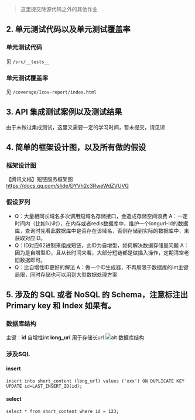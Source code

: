 > 这里提交除源代码之外的其他作业

## 2. 单元测试代码以及单元测试覆盖率
### 单元测试代码
  见 `/src/__tests__`
### 单元测试覆盖率
  见 `/coverage/Icov-report/index.html`

## 3. API 集成测试案例以及测试结果
  由于未做过集成测试，这里又需要一定的学习时间，暂未提交，请见谅

## 4. 简单的框架设计图，以及所有做的假设

### 框架设计图
  【腾讯文档】短链服务框架图
https://docs.qq.com/slide/DYVh2c3RweWdZVUVG

### 假设罗列
  - Q：大量相同长域名多次调用短域名存储接口，会造成存储空间浪费
    A：一定时间内（比如1小时），在内存或者redis数据库中，维护一个longurl-id的数据库，查询时先看此数据库中是否存在该域名，否则存储到实际的数据库中，来获取对应ID。
  - Q：ID对应62进制来组成短链，此ID为自增型，如何解决数据存储量问题
    A：因为是自增型ID，且从长时间来看，大部分短链都是做插入操作，定期清空老旧数据即可。
  - Q：比自增性ID更好的解法
    A：做一个ID生成器，不再局限于数据库的int主键局限，同时存储也可以用到大型数据处理方案
## 5. 涉及的 SQL 或者 NoSQL 的 Schema，注意标注出 Primary key 和 Index 如果有。

### 数据库结构
  主键：**id** 自增性int
  **long_url** 用于存储长url
  ![alt 数据库结构](https://fcccdn.qq.com/infoop/47f2c2e0975ff234babf421ac0e060a3_1635317150220.jpg)
### 涉及SQL
  #### insert
  `insert into short_content (long_url) values ('xxx') ON DUPLICATE KEY UPDATE id=LAST_INSERT_ID(id);`
  #### select
  `select * from short_content where id = 123;`
